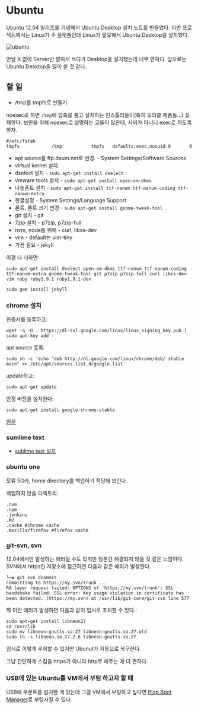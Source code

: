 # Ubuntu

Ubuntu 12.04 릴리즈를 기념해서 Ubuntu Desktop 설치 노트를 만들었다. 이번 프로젝트에서는 Linux가 주 플랫폼인데 Linux가 필요해서 Ubuntu Desktop을 설치했다.

![ubuntu](/articles/2012/ubuntu-desktop/ubuntu.png)

만날 X 없이 Server만 깔아서 쓰다가 Desktop을 설치했는데 너무 편하다. 앞으로는 Ubuntu Desktop을 많이 쓸 것 같다.

## 할 일

 * /tmp를 tmpfs로 만들기

noexec로 하면 `/tmp`에 압축을 풀고 설치하는 인스톨러들이(특히 오라클 제품들...) 실패한다. 보안을 위해 noexec로 설명하는 글들이 많은데, 서버가 아니니 exec로 하도록 하자.

    #/etc/fstab
    tmpfs            /tmp           tmpfs   defaults,exec,nosuid 0       0

 * apt source를 ftp.daum.net로 변경. - System Settings/Software Sources
 * virtual kernel 설치.
 * dselect 설치 - `sudo apt-get install dselect`
 * vmware tools 설치 - `sudo apt-get install open-vm-dkms`
 * 나눔폰트 설치 - `sudo apt-get install ttf-nanum ttf-nanum-coding ttf-nanum-extra`
 * 한글설정 - System Settings/Language Support
 * 폰트, 폰트 크기 변경 - `sudo apt-get install gnome-tweak-tool`
 * git 설치 - git
 * 7zip 설치 - p7zip, p7zip-full
 * nvm, node를 위해 - curl, libss-dev
 * vim - default는 vim-tiny
 * 가끔 필요 - jekyll

이걸 다 더하면:

    sudo apt-get install dselect open-vm-dkms ttf-nanum ttf-nanum-coding ttf-nanum-extra gnome-tweak-tool git p7zip p7zip-full curl libss-dev vim ruby ruby1.9.1 ruby1.9.1-dev

    sudo gem install jekyll

### chrome 설치

인증서를 등록하고:

    wget -q -O - https://dl-ssl.google.com/linux/linux_signing_key.pub | sudo apt-key add -

apt source 등록:

    sudo sh -c 'echo "deb http://dl.google.com/linux/chrome/deb/ stable main" >> /etc/apt/sources.list.d/google.list'

update하고:

    sudo apt-get update

안정 버전을 설치한다:

    sudo apt-get install google-chrome-stable

[원문](http://www.howopensource.com/2011/10/install-google-chrome-in-ubuntu-11-10-11-04-10-10-10-04/)

### sumlime text

 * [sublime text 설치](http://www.webupd8.org/2011/03/sublime-text-2-ubuntu-ppa.html)

### ubuntu one

모류 5G라, home directory를 백업하기 적당해 보인다.

백업하지 않을 디렉토리:

    .nvm
    .npm
    .jenkins
    .m2
    .cache #chrome cache
    .mozilla/firefox #firefox cache

### git-svn, svn

12.04에서만 발생하는 에러일 수도 있지만 당분간 해결되지 않을 것 같은 느낌이다. SVN에서 https인 저장소에 접근하면 다음과 같은 에러가 발생한다.

    └─▪ git svn dcommit
    Committing to https://my.svn/trunk ...
    RA layer request failed: OPTIONS of 'https://my.svn/trunk': SSL handshake failed: SSL error: Key usage violation in certificate has been detected. (https://my.svn) at /usr/lib/git-core/git-svn line 577

뭐 이런 에러가 발생하면 다음과 같이 임시로 조치할 수 있다.:

    sudo apt-get install libneon27
    cd /usr/lib
    sudo mv libneon-gnutls.so.27 libneon-gnutls.so.27.old
    sudo ln -s libneon.so.27.2.6 libneon-gnutls.so.27

임시로 이렇게 우회할 수 있지만 Ubunut가 자동으로 복구한다.

그냥 간단하게 스킴을 https가 아니라 http로 해주는 게 더 편하다.

### USB에 있는 Ubuntu를 VM에서 부팅 하고자 할 때

USB에 우분트를 설치한 게 있는데 그걸 VM에서 부팅하고 싶다면 [Plop Boot Manager]로 부팅시킬 수 있다.

[Plop Boot Manager]: http://www.plop.at/en/bootmanager/plpbt.bin.html
